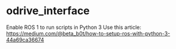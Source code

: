 # odrive_interface

Enable ROS 1 to run scripts in Python 3
Use this article: https://medium.com/@beta_b0t/how-to-setup-ros-with-python-3-44a69ca36674